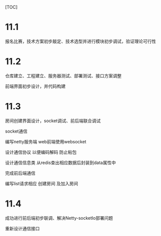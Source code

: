 [TOC]

# 11.1

报名比赛，技术方案初步敲定、技术选型并进行模块初步调试，验证理论可行性

# 11.2

仓库建立、工程建立、服务器测试、部署测试、接口方案调整

前端界面初步设计，并代码构建

# 11.3

房间创建界面设计，socket调试、前后端联合调试

socket通信

编写netty服务端 web前端使用websocket

设计通信协议 以便编码解码 防止粘包

设计通信信息类 从redis查出相应数据后封装到data属性中

完成前后端通信

编写list请求相应 创建房间 及加入房间

# 11.4

成功进行前后端初步联调、解决Netty-socketIo部署问题

重新设计通信接口

















